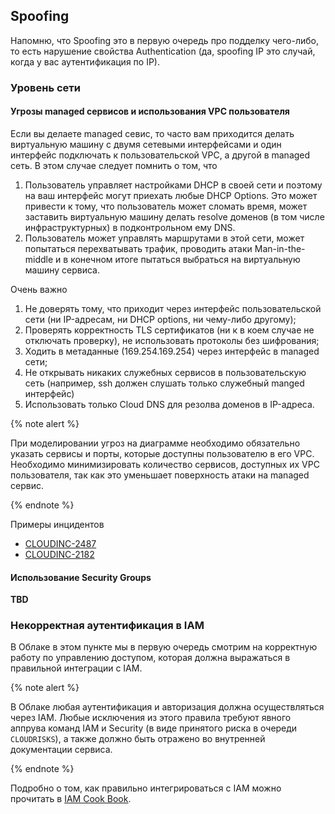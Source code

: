 ## Spoofing

Напомню, что Spoofing это в первую очередь про подделку чего-либо, то есть нарушение свойства Authentication (да, spoofing IP это случай, когда у вас аутентификация по IP).

### Уровень сети

#### Угрозы managed сервисов и использования VPC пользователя

Если вы делаете managed севис, то часто вам приходится делать виртуальную машину с двумя сетевыми интерфейсами и один интерфейс подключать к пользовательской VPC, а другой в managed сеть. В этом случае следует помнить о том, что

1. Пользователь управляет настройками DHCP в своей сети и поэтому на ваш интерфейс могут приехать любые DHCP Options. Это может привести к тому, что пользователь может сломать время, может заставить виртуальную машину делать resolve доменов (в том числе инфраструктурных) в подконтрольном ему DNS.
2. Пользователь может управлять маршрутами в этой сети, может попытаться перехватывать трафик, проводить атаки Man-in-the-middle и в конечном итоге пытаться выбраться на виртуальную машину сервиса.

Очень важно

1. Не доверять тому, что приходит через интерфейс пользовательской сети (ни IP-адресам, ни DHCP options, ни чему-либо другому);
2. Проверять корректность TLS сертификатов (ни к в коем случае не отключать проверку), не использовать протоколы без шифрования;
3. Ходить в метаданные (169.254.169.254) через интерфейс в managed сети;
4. Не открывать никаких служебных сервисов в пользовательскую сеть (например, ssh должен слушать только служебный manged интерфейс)
5. Использовать только Cloud DNS для резолва доменов в IP-адреса.

{% note alert %}

При моделировании угроз на диаграмме необходимо обязательно указать сервисы и порты, которые доступны пользователю в его VPC. Необходимо минимизировать количество сервисов, доступных их VPC пользователя, так как это уменьшает поверхность атаки на managed сервис.

{% endnote %}

Примеры инцидентов

* [CLOUDINC-2487](https://st.yandex-team.ru/CLOUDINC-2487)
* [CLOUDINC-2182](https://st.yandex-team.ru/CLOUDINC-2182)

#### Использование Security Groups

**TBD**

### Некорректная аутентификация в IAM

В Облаке в этом пункте мы в первую очередь смотрим на корректную работу по управлению доступом, которая должна выражаться в правильной интеграции с IAM.

{% note alert %}

В Облаке любая аутентификация и авторизация должна осуществляться через IAM. Любые исключения из этого правила требуют явного аппрува команд IAM и Security (в виде принятого риска в очереди `CLOUDRISKS`), а также должно быть отражено во внутренней документации сервиса.

{% endnote %}

Подробно о том, как правильно интегрироваться с IAM можно прочитать в [IAM Cook Book](https://docs.yandex-team.ru/iam-cookbook/).
